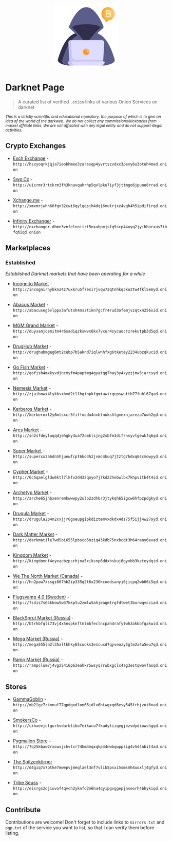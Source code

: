 <center>

<img src="logo.png" width="200">

</center>

# Darknеt Page

> A curated list of verified `.onion` links of various Onion Services on darknеt

<small>

*This is a strictly scientific and educational repository, the purpose of which is to give an idea of the world of the darkweb. We do not collect any commissions/kickbacks from market affiliate links. We are not affiliated with any legal entity and do not support illegal activities.*

</small>

## Crypto Exchanges

- [Exch Exchange](http://hszyoqrkjqja7ieobhmeo3zarssqp4yvrtszvdxx3pevy6u3otuh4mad.onion) - `http://hszyoqrkjqja7ieobhmeo3zarssqp4yvrtszvdxx3pevy6u3otuh4mad.onion`

- [Swp.Cx](http://uicrmr3rtckrm3fh3knuvquhrhp5qvlpku7iyf3jttmgo6jpunu6rrad.onion) - `http://uicrmr3rtckrm3fh3knuvquhrhp5qvlpku7iyf3jttmgo6jpunu6rrad.onion`

- [Xchange.me](http://xmxmrjwhh66fgn32cwi6qylqqsjh4dqj6mutrjxz4vqh4h5ipdifirqd.onion) - `http://xmxmrjwhh66fgn32cwi6qylqqsjh4dqj6mutrjxz4vqh4h5ipdifirqd.onion`

- [Infinity Exchanger](http://exchanger.dhme3vnfeleniirt5nxuhpmjsfq5srp44uyq2jyihhnrxus7ibfqhiqd.onion) - `http://exchanger.dhme3vnfeleniirt5nxuhpmjsfq5srp44uyq2jyihhnrxus7ibfqhiqd.onion`


## Marketplaces

### Established

*Established Darknet markets that have been operating for a while*

- [Incognito Market](http://incognirnybkn24z7uxkru5f7esi7jvqw72qtnhkq3koztw4fkl5emyd.onion) - `http://incognirnybkn24z7uxkru5f7esi7jvqw72qtnhkq3koztw4fkl5emyd.onion`

- [Abacus Market](http://abacuseg5vlppx3afutoh4msztikn7gcfr4rud3ofemjvzqtx4256xid.onion) - `http://abacuseg5vlppx3afutoh4msztikn7gcfr4rud3ofemjvzqtx4256xid.onion`

- [MGM Grand Market](http://duysanjcemitm4r6sadiqzkswvx6kx7vxur4sycuocrzrekutpb3d5qd.onion) - `http://duysanjcemitm4r6sadiqzkswvx6kx7vxur4sycuocrzrekutpb3d5qd.onion`

- [DrugHub Market](http://drughubmgeg6mt2cebp7b5aknd7iqlwnhfxg6tketey2234ubzqkucid.onion) - `http://drughubmgeg6mt2cebp7b5aknd7iqlwnhfxg6tketey2234ubzqkucid.onion`

- [Go Fish Market](http://gofish4mxkyvdjncmyfm4paptmg4gyatqg7hay3y4kyzzjmw3jarcsyd.onion) - `http://gofish4mxkyvdjncmyfm4paptmg4gyatqg7hay3y4kyzzjmw3jarcsyd.onion`

- [Nemesis Market](http://zjaibnwx4lykbsxhvd2tllhqinpkfgmiuwirqepswutth77fuhl67qad.onion) - `http://zjaibnwx4lykbsxhvd2tllhqinpkfgmiuwirqepswutth77fuhl67qad.onion`

- [Kerberos Market](http://kerberoxl2y6mtsxcr5fiffoodu4nvbtnukshtgmexnjareza7uwh2qd.onion) - `http://kerberoxl2y6mtsxcr5fiffoodu4nvbtnukshtgmexnjareza7uwh2qd.onion`

- [Ares Market](http://sn2sfdeyluqqdjehgky4ua72cmklsjng2sbfm3difrnsyvtgewkfq6qd.onion) - `http://sn2sfdeyluqqdjehgky4ua72cmklsjng2sbfm3difrnsyvtgewkfq6qd.onion`

- [Super Market](http://superxx2a6dn5hjuewfcpt6ko3h2jvmc4kuq7jtztg7hdxq64cmowyyd.onion) - `http://superxx2a6dn5hjuewfcpt6ko3h2jvmc4kuq7jtztg7hdxq64cmowyyd.onion`

- [Cypher Market](http://6c5qaelgldw6ktl7lkfv2d432qoyo7j7kd22hebwlbx7khpvitb4t4id.onion) - `http://6c5qaelgldw6ktl7lkfv2d432qoyo7j7kd22hebwlbx7khpvitb4t4id.onion`

- [Archetyp Market](http://arche65jhbxenremkwwwpy2ulo2zdhbr3jtykqh65igcw6hfpzpdgkyd.onion) - `http://arche65jhbxenremkwwwpy2ulo2zdhbr3jtykqh65igcw6hfpzpdgkyd.onion`

- [Drugula Market](http://drugula2p4n2xxjjr6goeupgipkdiztemvxdkdx4ds75f5ijj4w27syd.onion) - `http://drugula2p4n2xxjjr6goeupgipkdiztemvxdkdx4ds75f5ijj4w27syd.onion`

- [Dark Matter Market](http://darkmatile7wd5oi655lpbsco5nziq43kdb75nxbcqt3h64rany6evad.onion) - `http://darkmatile7wd5oi655lpbsco5nziq43kdb75nxbcqt3h64rany6evad.onion`

- [Kingdom Market](http://kingdomnf4eyeacbzpsrhjna5xiksnp6ddxhskuj6gyvbb3kzteydqid.onion) - `http://kingdomnf4eyeacbzpsrhjna5xiksnp6ddxhskuj6gyvbb3kzteydqid.onion`

- [We The North Market (Canada)](http://hn2paw7xssgi667hb2ip335q2t6x236kcoedsanyj6jicpq2wb66i5qd.onion) - `http://hn2paw7xssgi667hb2ip335q2t6x236kcoedsanyj6jicpq2wb66i5qd.onion`

- [Flugsvamp 4.0 (Sweden)](http://fs4is7s64kbow5w37kkptu2zmlw5ahjeagmtrgfdtwet3burwqvcciad.onion) - `http://fs4is7s64kbow5w37kkptu2zmlw5ahjeagmtrgfdtwet3burwqvcciad.onion`

- [BlackSprut Market (Russia)](http://btrhbfqli73vj4x5nspknftmlmbfeclncpah4rafytwh3akbofqakwid.onion) - `http://btrhbfqli73vj4x5nspknftmlmbfeclncpah4rafytwh3akbofqakwid.onion`

- [Mega Market (Russia)](http://mega555la2l35altkhky65cuoks3escuxd7qyveozy5gtm2a4w5eu7qd.onion) - `http://mega555la2l35altkhky65cuoks3escuxd7qyveozy5gtm2a4w5eu7qd.onion`

- [Ramp Market (Russia)](http://rampclum7j4vgz54i6p63eahkr5wsyq7rwbxgclx4ag3estqwovfasqd.onion) - `http://rampclum7j4vgz54i6p63eahkr5wsyq7rwbxgclx4ag3estqwovfasqd.onion`

## Stores

- [GammaGoblin](http://mb2lgz7zknnuf77qpdgxdlon65idlv6htwgxqd6esy545frhjzoi6nad.onion) - `http://mb2lgz7zknnuf77qpdgxdlon65idlv6htwgxqd6esy545frhjzoi6nad.onion`

- [SmokersCo](http://cxhxevjctgurhvdarbtibo7eikwcu7fkudytiiqegjezvdydiowshgqd.onion) - `http://cxhxevjctgurhvdarbtibo7eikwcu7fkudytiiqegjezvdydiowshgqd.onion`

- [Pygmalion Store](http://7q25kbaw2rxouxjchvtcr74km4mqxqkp44nwbqwppzig4v5d4nbit4ad.onion) - `http://7q25kbaw2rxouxjchvtcr74km4mqxqkp44nwbqwppzig4v5d4nbit4ad.onion`

- [The Spitzenkörper](http://d4giq7x7ptke7mwepvjmeqlael3nf7vlib5psxi5smsmh4uoxlj4gfyd.onion) - `http://d4giq7x7ptke7mwepvjmeqlael3nf7vlib5psxi5smsmh4uoxlj4gfyd.onion`

- [Tribe Seuss](http://eisrgs2qjiuvof4qvch2yknfq2m6ha4qyipgvggepjaseorh4bhykiqd.onion) - `http://eisrgs2qjiuvof4qvch2yknfq2m6ha4qyipgvggepjaseorh4bhykiqd.onion`

## Contribute

Contributions are welcome! Don't forget to include links to `mirrors.txt` and `pgp.txt` of the service you want to list, so that I can verify them before listing.

<!-- Contributions welcome! Read the [contribution guidelines](contributing.md) first. -->
